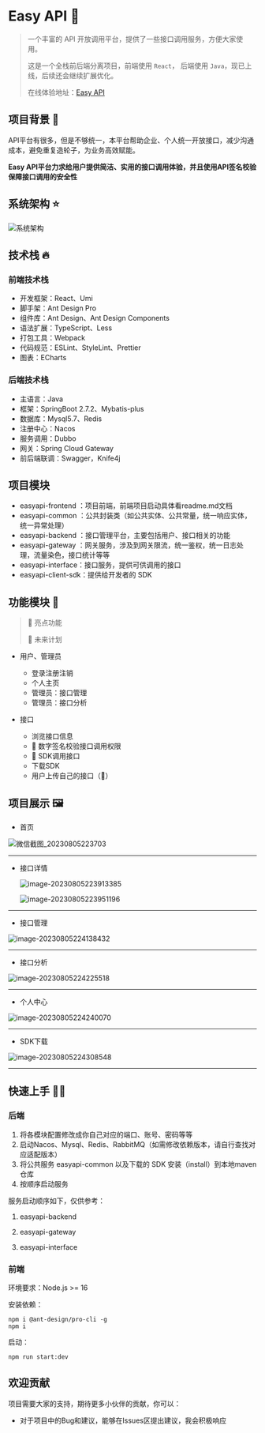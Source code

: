 # Easy API :rainbow: 

> 一个丰富的 API 开放调用平台，提供了一些接口调用服务，方便大家使用。
>
> 这是一个全栈前后端分离项目，前端使用 `React`， 后端使用 `Java`，现已上线，后续还会继续扩展优化。
>
> 在线体验地址：[Easy API](http://www.api.ggbond.online/)




## 项目背景 📖

API平台有很多，但是不够统一，本平台帮助企业、个人统一开放接口，减少沟通成本，避免重复造轮子，为业务高效赋能。

**Easy API平台力求给用户提供简洁、实用的接口调用体验，并且使用API签名校验保障接口调用的安全性**



## 系统架构 :star:

   ![系统架构](images/系统架构.png)





## 技术栈 🔥

### 前端技术栈

- 开发框架：React、Umi
- 脚手架：Ant Design Pro
- 组件库：Ant Design、Ant Design Components
- 语法扩展：TypeScript、Less
- 打包工具：Webpack
- 代码规范：ESLint、StyleLint、Prettier
- 图表：ECharts



### 后端技术栈

- 主语言：Java
- 框架：SpringBoot 2.7.2、Mybatis-plus
- 数据库：Mysql5.7、Redis
- 注册中心：Nacos
- 服务调用：Dubbo
- 网关：Spring Cloud Gateway
- 前后端联调：Swagger，Knife4j



## 项目模块

- easyapi-frontend ：项目前端，前端项目启动具体看readme.md文档
- easyapi-common ：公共封装类（如公共实体、公共常量，统一响应实体，统一异常处理）
- easyapi-backend ：接口管理平台，主要包括用户、接口相关的功能
- easyapi-gateway ：网关服务，涉及到网关限流，统一鉴权，统一日志处理，流量染色，接口统计等等
- easyapi-interface：接口服务，提供可供调用的接口
- easyapi-client-sdk：提供给开发者的 SDK



## 功能模块 🎊

> 🌟 亮点功能   
>
> 🚀 未来计划

- 用户、管理员
  - 登录注册注销
  - 个人主页
  - 管理员：接口管理
  - 管理员：接口分析
  
- 接口
  - 浏览接口信息
  - 🌟 数字签名校验接口调用权限
  - 🌟 SDK调用接口
  - 下载SDK
  - 用户上传自己的接口（🚀）
  



## 项目展示 :framed_picture:


- 首页

![微信截图_20230805223703](images/微信截图_20230805223703.png)



---

- 接口详情

  ![image-20230805223913385](images/image-20230805223913385.png)

  ![image-20230805223951196](images/image-20230805223951196.png)



---

- 接口管理

![image-20230805224138432](images/image-20230805224138432.png)



---

- 接口分析

![image-20230805224225518](images/image-20230805224225518.png)



---

- 个人中心

![image-20230805224240070](images/image-20230805224240070.png)



---

- SDK下载

![image-20230805224308548](images/image-20230805224308548.png)

---






## 快速上手 🏃‍♂️

### 后端

1. 将各模块配置修改成你自己对应的端口、账号、密码等等
2. 启动Nacos、Mysql、Redis、RabbitMQ（如需修改依赖版本，请自行查找对应适配版本）
3. 将公共服务 easyapi-common 以及下载的 SDK 安装（install）到本地maven仓库
4. 按顺序启动服务

服务启动顺序如下，仅供参考：

1. easyapi-backend

2. easyapi-gateway

3. easyapi-interface

   

### 前端

环境要求：Node.js >= 16

安装依赖：

```
npm i @ant-design/pro-cli -g
npm i
```

启动：

```
npm run start:dev
```



## 欢迎贡献

项目需要大家的支持，期待更多小伙伴的贡献，你可以：

- 对于项目中的Bug和建议，能够在Issues区提出建议，我会积极响应



